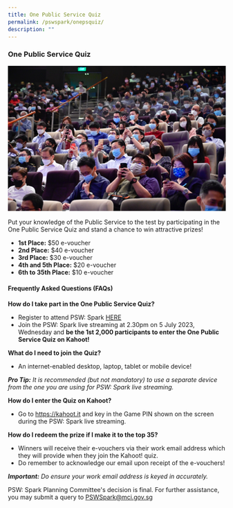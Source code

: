 ```yaml
---
title: One Public Service Quiz
permalink: /pswspark/onepsquiz/
description: ""
---
```

### One Public Service Quiz
<img style="width:600px" src="/images/PSW2023/opsoc-6.jpg"> 

Put your knowledge of the Public Service to the test by participating in the One Public Service Quiz and stand a chance to win attractive prizes!

* **1st Place:** $50 e-voucher
* **2nd Place:**  $40 e-voucher&nbsp;
* **3rd Place:** $30 e-voucher&nbsp;
* **4th and 5th Place:** $20 e-voucher&nbsp;
* **6th to 35th Place:** $10 e-voucher

#### Frequently Asked Questions (FAQs)

**How do I take part in the One Public Service Quiz?**
* Register to attend PSW: Spark [HERE](https://www.gevme.com/public-service-week-2023-43276652)
* Join the PSW: Spark live streaming at 2.30pm on 5 July 2023, Wednesday and **be the 1st 2,000 participants to enter the One Public Service Quiz on Kahoot!**

**What do I need to join the Quiz?**
* An internet-enabled desktop, laptop, tablet or mobile device!

***Pro Tip:*** *It is recommended (but not mandatory) to use a separate device from the one you are using for PSW: Spark live streaming.*

**How do I enter the Quiz on Kahoot?**
* Go to https://kahoot.it and key in the Game PIN shown on the screen during the PSW: Spark live streaming.

**How do I redeem the prize if I make it to the top 35?**
* Winners will receive their e-vouchers via their work email address which they will provide when they join the Kahoot! quiz.
* Do remember to acknowledge our email upon receipt of the e-vouchers!

***Important:*** *Do ensure your work email address is keyed in accurately.*

PSW: Spark Planning Committee's decision is final. For further assistance, you may submit a query to PSWSpark@mci.gov.sg